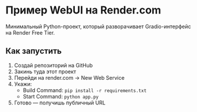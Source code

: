 # Пример WebUI на Render.com

Минимальный Python-проект, который разворачивает Gradio-интерфейс на Render Free Tier.

## Как запустить

1. Создай репозиторий на GitHub
2. Закинь туда этот проект
3. Перейди на render.com → New Web Service
4. Укажи:
   - Build Command: `pip install -r requirements.txt`
   - Start Command: `python app.py`
5. Готово — получишь публичный URL
